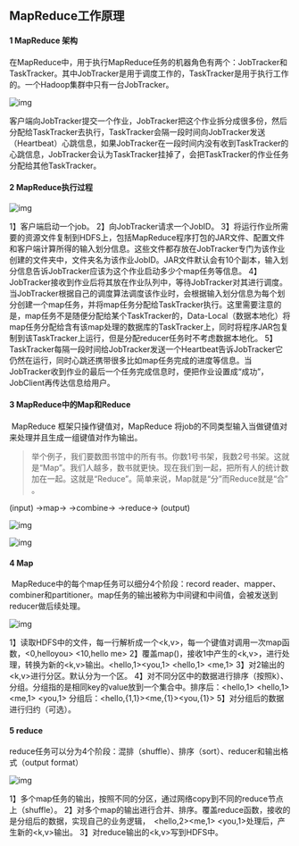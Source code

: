 ## MapReduce工作原理

#### 1 MapReduce 架构

​	在MapReduce中，用于执行MapReduce任务的机器角色有两个：JobTracker和TaskTracker。其中JobTracker是用于调度工作的，TaskTracker是用于执行工作的。一个Hadoop集群中只有一台JobTracker。
 



![img](https:////upload-images.jianshu.io/upload_images/6073827-f095ecb3e7847051.png?imageMogr2/auto-orient/strip%7CimageView2/2/w/819/format/webp)



​	客户端向JobTracker提交一个作业，JobTracker把这个作业拆分成很多份，然后分配给TaskTracker去执行，TaskTracker会隔一段时间向JobTracker发送（Heartbeat）心跳信息，如果JobTracker在一段时间内没有收到TaskTracker的心跳信息，JobTracker会认为TaskTracker挂掉了，会把TaskTracker的作业任务分配给其他TaskTracker。



#### 2 MapReduce执行过程



![img](https:////upload-images.jianshu.io/upload_images/13946199-cbd524c9a15d8902.png?imageMogr2/auto-orient/strip%7CimageView2/2/w/716/format/webp)

1】客户端启动一个job。
2】向JobTracker请求一个JobID。
3】将运行作业所需要的资源文件复制到HDFS上，包括MapReduce程序打包的JAR文件、配置文件和客户端计算所得的输入划分信息。这些文件都存放在JobTracker专门为该作业创建的文件夹中，文件夹名为该作业JobID。JAR文件默认会有10个副本，输入划分信息告诉JobTracker应该为这个作业启动多少个map任务等信息。
4】JobTracker接收到作业后将其放在作业队列中，等待JobTracker对其进行调度。当JobTracker根据自己的调度算法调度该作业时，会根据输入划分信息为每个划分创建一个map任务，并将map任务分配给TaskTracker执行。这里需要注意的是，map任务不是随便分配给某个TaskTracker的，Data-Local（数据本地化）将map任务分配给含有该map处理的数据库的TaskTracker上，同时将程序JAR包复制到该TaskTracker上运行，但是分配reducer任务时不考虑数据本地化。
5】TaskTracker每隔一段时间给JobTracker发送一个Heartbeat告诉JobTracker它仍然在运行，同时心跳还携带很多比如map任务完成的进度等信息。当JobTracker收到作业的最后一个任务完成信息时，便把作业设置成“成功”，JobClient再传达信息给用户。



#### 3 MapReduce中的Map和Reduce

​	MapReduce 框架只操作键值对，MapReduce 将job的不同类型输入当做键值对来处理并且生成一组键值对作为输出。

> 举个例子，我们要数图书馆中的所有书。你数1号书架，我数2号书架。这就是“Map”。我们人越多，数书就更快。现在我们到一起，把所有人的统计数加在一起。这就是“Reduce”。简单来说，Map就是“分”而Reduce就是“合” 。

(input) ->map->  ->combine->  ->reduce-> (output)



![img](https:////upload-images.jianshu.io/upload_images/13946199-2be81ee392b7f3ca.png?imageMogr2/auto-orient/strip%7CimageView2/2/w/1000/format/webp)





![img](https:////upload-images.jianshu.io/upload_images/13946199-65c68075897015c6.png?imageMogr2/auto-orient/strip%7CimageView2/2/w/725/format/webp)



#### 4 Map

​	MapReduce中的每个map任务可以细分4个阶段：record reader、mapper、combiner和partitioner。map任务的输出被称为中间键和中间值，会被发送到reducer做后续处理。
 



![img](https:////upload-images.jianshu.io/upload_images/13946199-c9c12883d7898d6b.png?imageMogr2/auto-orient/strip%7CimageView2/2/w/528/format/webp)



1】读取HDFS中的文件，每一行解析成一个<k,v>，每一个键值对调用一次map函数，<0,helloyou>   <10,hello me>
2】覆盖map()，接收1中产生的<k,v>，进行处理，转换为新的<k,v>输出。<hello,1><you,1> <hello,1> <me,1>
3】对2输出的<k,v>进行分区。默认分为一个区。
4】对不同分区中的数据进行排序（按照k）、分组。分组指的是相同key的value放到一个集合中。排序后：<hello,1> <hello,1><me,1> <you,1>  分组后：<hello,{1,1}><me,{1}><you,{1}>
5】对分组后的数据进行归约（可选）。



#### 5 reduce

​	reduce任务可以分为4个阶段：混排（shuffle）、排序（sort）、reducer和输出格式（output format）
 



![img](https:////upload-images.jianshu.io/upload_images/13946199-8e5e6431d9da3c23.png?imageMogr2/auto-orient/strip%7CimageView2/2/w/698/format/webp)



1】多个map任务的输出，按照不同的分区，通过网络copy到不同的reduce节点上（shuffle）。
2】对多个map的输出进行合并、排序。覆盖reduce函数，接收的是分组后的数据，实现自己的业务逻辑，　<hello,2><me,1> <you,1>处理后，产生新的<k,v>输出。
3】对reduce输出的<k,v>写到HDFS中。





